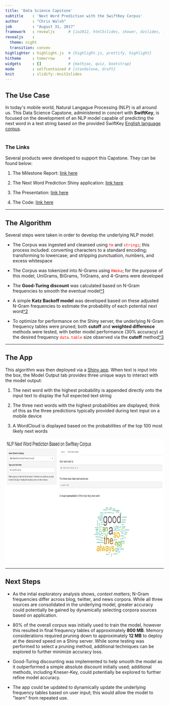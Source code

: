 ```yaml
---
title: 'Data Science Capstone'
subtitle    : 'Next Word Prediction with the SwiftKey Corpus'
author      : "Chris Walsh"
job         : "August 31, 2017"
framework   : revealjs      # {io2012, html5slides, shower, dzslides, ...}
revealjs    :
  theme: night
  transition: convex
highlighter : highlight.js  # {highlight.js, prettify, highlight}
hitheme     : tomorrow      # 
widgets     : []            # {mathjax, quiz, bootstrap}
mode        : selfcontained # {standalone, draft}
knit        : slidify::knit2slides
---
```


<style>
.reveal p {
    font-size: .75em;
}

.reveal small {
    width: 500px;
}

.reveal .slides {
    text-align: left;
}

.reveal .roll {
    vertical-align: text-bottom;
}

code {
    color: red;
}

.reveal pre code { 
     height: 250px;
}

.reveal section img { 
  background:none; 
  border:none; 
  box-shadow:none; 
  }
  
</style>







## The Use Case

In today's mobile world, Natural Langague Processing (NLP) is all around us. This Data Science Capstone, administered in concert with **SwiftKey**, is focused on the development of an NLP model capable of predicting the next word in a text string based on the provided SwiftKey [English language corpus](https://d396qusza40orc.cloudfront.net/dsscapstone/dataset/Coursera-SwiftKey.zip). 
<br>
<br>
 
### The Links

Several products were developed to support this Capstone. They can be found below:

1. The Milestone Report: [link here](http://rpubs.com/cwalsh/300582)

2. The Next Word Prediction Shiny application: [link here](https://cwalsh.shinyapps.io/data_science_capstone_next_word_prediction/)

3. The Presentation: [link here](https://cwalsh.shinyapps.io/data_science_capstone_next_word_prediction/)

4. The Code: [link here](https://github.com/chwalsh/10-JHU-Capstone)


---


## The Algorithm



Several steps were taken in order to develop the underlying NLP model:

* The Corpus was ingested and cleansed using `tm` and `stringi`; this process included: converting characters to a standard encoding;  transforming to lowercase; and stripping punctuation, numbers, and excess whitespace 

* The Corpus was tokenized into N-Grams using `RWeka`; for the purpose of this model, UniGrams, BiGrams, TriGrams, and 4-Grams were developed

* The **Good-Turing discount** was calculated based on N-Gram frequencies to smooth the eventual model[^1](http://www.cs.cornell.edu/courses/cs4740/2014sp/lectures/smoothing+backoff.pdf)

* A simple **Katz Backoff model** was developed based on these adjusted N-Gram frequencies to estimate the probability of each potential next word[^2](http://www.cs.cornell.edu/courses/cs4740/2014sp/lectures/smoothing+backoff.pdf)

* To optimize for performance on the Shiny server, the underlying N-Gram frequency tables were pruned; both **cutoff** and **weighted difference** methods were tested, with better model performance (30% accuracy) at the desired frequency `data.table` size observed via the **cutoff** method[^3](https://pdfs.semanticscholar.org/6c8c/dff44ef74915a0276a7e1aba939eae7eefa7.pdf)


---

## The App


This algorithm was then deployed via a [Shiny app](https://cwalsh.shinyapps.io/data_science_capstone_next_word_prediction/). When text is input into the box, the Model Output tab provides three unique ways to interact with the model output:

1. The next word with the highest probability is appended directly onto the input text to display the full expected text string

2. The three next words with the highest probabilities are displayed; think of this as the three predictions typically provided during text input on a mobile device

3. A WordCloud is displayed based on the probabilities of the top 100 most likely next words

<img src="figures/NLP.png" title="plot of chunk image" alt="plot of chunk image" height="400px" style="display: block; margin: auto;" />


---


## Next Steps

* As the intial exploratory analysis shows, *context matters*; N-Gram frequencies differ across blog, twitter, and news corpora. While all three sources are consolidated in the underlying model, greater accuracy could potentially be gained by dynamically selecting corpora sources based on application.

* 80% of the overall corpus was initially used to train the model, however this resulted in final frequency tables of approximately **800 MB**. Memory considerations required pruning down to approximately **12 MB** to deploy at the desired speed on a Shiny server. While some testing was performed to select a pruning method, additional techniques can be explored to further minimize accuracy loss.

* Good-Turing discounting was implemented to help smooth the model as it outperformed a simple absolute discount initially used; additional methods, including Kneser-Key, could potentially be explored to further refine model accuracy.

* The app could be updated to dynamically update the underlying frequency tables based on user input; this would allow the model to "learn" from repeated use.


